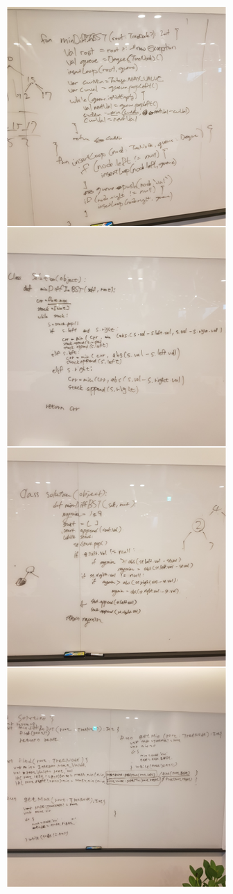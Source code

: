 ![](./images/20191229_783_kevin.jpg)
![](./images/20191229_783_stella.jpg)
![](./images/20191229_783_tess.jpg)
![](./images/20191229_783_latte.jpg)